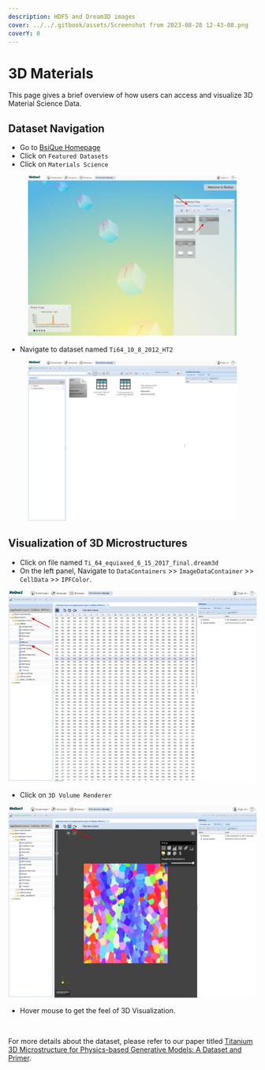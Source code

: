 ```yaml
---
description: HDF5 and Dream3D images
cover: ../../.gitbook/assets/Screenshot from 2023-08-28 12-43-08.png
coverY: 0
---
```


# 3D Materials

This page gives a brief overview of how users can access and visualize 3D Material Science Data.



## Dataset Navigation

* Go to [BsiQue Homepage](https://bisque2.ece.ucsb.edu/)
* Click on `Featured Datasets`
* Click on `Materials Science`

<figure><img src="../../.gitbook/assets/materials.jpg" alt=""><figcaption></figcaption></figure>

* Navigate to dataset named `Ti64_10_8_2012_HT2`

<figure><img src="../../.gitbook/assets/image.png" alt=""><figcaption></figcaption></figure>



## Visualization of 3D Microstructures

* Click on file named `Ti_64_equiaxed_6_15_2017_final.dream3d`
* On the left panel, Navigate to `DataContainers` >> `ImageDataContainer` >> `CellData` >> `IPFColor`.

![](<../../.gitbook/assets/materials (1).jpg>)

* Click on `3D Volume Renderer`

![](<../../.gitbook/assets/materials (2).jpg>)

* Hover mouse to get the feel of 3D Visualization.

<figure><img src="../../.gitbook/assets/Screencast from 08-28-2023 01_00_13 PM.gif" alt=""><figcaption></figcaption></figure>

For more details about the dataset, please refer to our paper titled [Titanium 3D Microstructure for Physics-based Generative Models: A Dataset and Primer](https://vision.ece.ucsb.edu/abstract/794).

